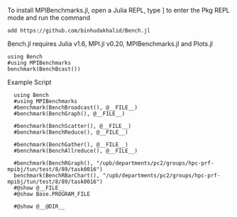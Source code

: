 To install MPIBenchmarks.jl, open a Julia REPL, type ] to enter the Pkg REPL mode and run the command
   
    add https://github.com/binhudakhalid/Bench.jl

Bench.jl requires Julia v1.6, MPI.jl v0.20, MPIBenchmarks.jl and Plots.jl

    using Bench
    #using MPIBenchmarks
    benchmark(BenchBcast())
    
Example Script

      using Bench
      #using MPIBenchmarks
      #benchmark(BenchBroadcast(), @__FILE__)
      #benchmark(BenchGraph(), @__FILE__)

      #benchmark(BenchScatter(), @__FILE__)
      #benchmark(BenchReduce(), @__FILE__)

      #benchmark(BenchGather(), @__FILE__)
      #benchmark(BenchAllreduce(), @__FILE__)

      #benchmark(BenchRGraph(), "/upb/departments/pc2/groups/hpc-prf-mpibj/tun/test/8/89/task0016")
      benchmark(BenchRBarChart(), "/upb/departments/pc2/groups/hpc-prf-mpibj/tun/test/8/89/task0016")
      #@show @__FILE__
      #@show Base.PROGRAM_FILE

      #@show @__@DIR__

